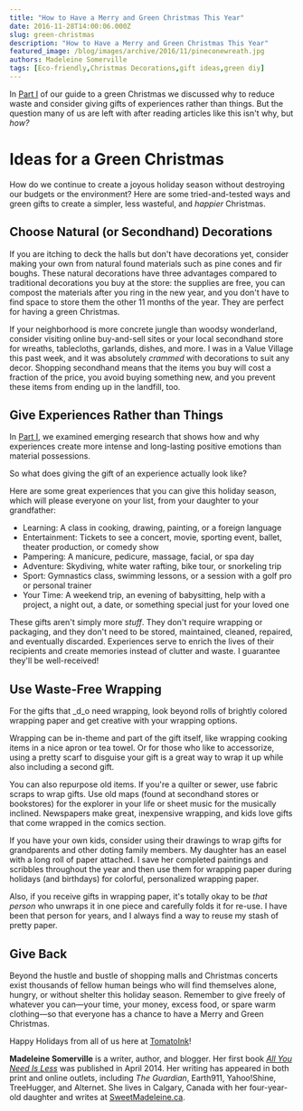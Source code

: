 ```yaml
---
title: "How to Have a Merry and Green Christmas This Year"
date: 2016-11-28T14:00:06.000Z
slug: green-christmas
description: "How to Have a Merry and Green Christmas This Year"
featured_image: /blog/images/archive/2016/11/pineconewreath.jpg
authors: Madeleine Somerville
tags: [Eco-friendly,Christmas Decorations,gift ideas,green diy]
---
```


In [Part I](https://www.tomatoink.com/blog/posts/holiday-shopping-leads-to-debt-pollution-discontent.html) of our guide to a green Christmas we discussed why to reduce waste and consider giving gifts of experiences rather than things. But the question many of us are left with after reading articles like this isn't why, but _how?_

# Ideas for a Green Christmas

How do we continue to create a joyous holiday season without destroying our budgets or the environment? Here are some tried-and-tested ways and green gifts to create a simpler, less wasteful, and _happier_ Christmas.

## Choose Natural (or Secondhand) Decorations

If you are itching to deck the halls but don't have decorations yet, consider making your own from natural found materials such as pine cones and fir boughs. These natural decorations have three advantages compared to traditional decorations you buy at the store: the supplies are free, you can compost the materials after you ring in the new year, and you don't have to find space to store them the other 11 months of the year. They are perfect for having a green Christmas.

If your neighborhood is more concrete jungle than woodsy wonderland, consider visiting online buy-and-sell sites or your local secondhand store for wreaths, tablecloths, garlands, dishes, and more. I was in a Value Village this past week, and it was absolutely _crammed_ with decorations to suit any decor. Shopping secondhand means that the items you buy will cost a fraction of the price, you avoid buying something new, and you prevent these items from ending up in the landfill, too.

## Give Experiences Rather than Things

In [Part I](https://www.tomatoink.com/blog/posts/holiday-shopping-leads-to-debt-pollution-discontent.html), we examined emerging research that shows how and why experiences create more intense and long-lasting positive emotions than material possessions.

So what does giving the gift of an experience actually look like?

Here are some great experiences that you can give this holiday season, which will please everyone on your list, from your daughter to your grandfather:

* Learning: A class in cooking, drawing, painting, or a foreign language
* Entertainment: Tickets to see a concert, movie, sporting event, ballet, theater production, or comedy show
* Pampering: A manicure, pedicure, massage, facial, or spa day
* Adventure: Skydiving, white water rafting, bike tour, or snorkeling trip
* Sport: Gymnastics class, swimming lessons, or a session with a golf pro or personal trainer
* Your Time: A weekend trip, an evening of babysitting, help with a project, a night out, a date, or something special just for your loved one

These gifts aren't simply more _stuff_. They don't require wrapping or packaging, and they don't need to be stored, maintained, cleaned, repaired, and eventually discarded. Experiences serve to enrich the lives of their recipients and create memories instead of clutter and waste. I guarantee they'll be well-received!

## Use Waste-Free Wrapping

For the gifts that _d_o need wrapping, look beyond rolls of brightly colored wrapping paper and get creative with your wrapping options.

Wrapping can be in-theme and part of the gift itself, like wrapping cooking items in a nice apron or tea towel. Or for those who like to accessorize, using a pretty scarf to disguise your gift is a great way to wrap it up while also including a second gift.

You can also repurpose old items. If you're a quilter or sewer, use fabric scraps to wrap gifts. Use old maps (found at secondhand stores or bookstores) for the explorer in your life or sheet music for the musically inclined. Newspapers make great, inexpensive wrapping, and kids love gifts that come wrapped in the comics section.

If you have your own kids, consider using their drawings to wrap gifts for grandparents and other doting family members. My daughter has an easel with a long roll of paper attached. I save her completed paintings and scribbles throughout the year and then use them for wrapping paper during holidays (and birthdays) for colorful, personalized wrapping paper.

Also, if you receive gifts in wrapping paper, it's totally okay to be _that person_ who unwraps it in one piece and carefully folds it for re-use. I have been that person for years, and I always find a way to reuse my stash of pretty paper.

## Give Back

Beyond the hustle and bustle of shopping malls and Christmas concerts exist thousands of fellow human beings who will find themselves alone, hungry, or without shelter this holiday season. Remember to give freely of whatever you can—your time, your money, excess food, or spare warm clothing—so that everyone has a chance to have a Merry and Green Christmas.

Happy Holidays from all of us here at [TomatoInk](https://www.tomatoink.com/)!

**Madeleine Somerville** is a writer, author, and blogger. Her first book _[All You Need Is Less](https://www.amazon.com/All-You-Need-Less-Eco-friendly/dp/1936740796/ref=redir%5Fmobile%5Fdesktop?ie=UTF8&keywords=all%20you%20need%20is%20less&qid=1384833699&ref%5F=redir%5Fmdp%5Fmobile&ref%5F=sr%5F1%5F1&sr=8-1#featureBulletsAndDetailBullets%5Fsecondary%5Fview%5Fdiv%5F1420603307068)_ was published in April 2014\. Her writing has appeared in both print and online outlets, including _The Guardian_, Earth911, Yahoo!Shine, TreeHugger, and Alternet. She lives in Calgary, Canada with her four-year-old daughter and writes at [SweetMadeleine.ca](http://sweetmadeleine.ca/).